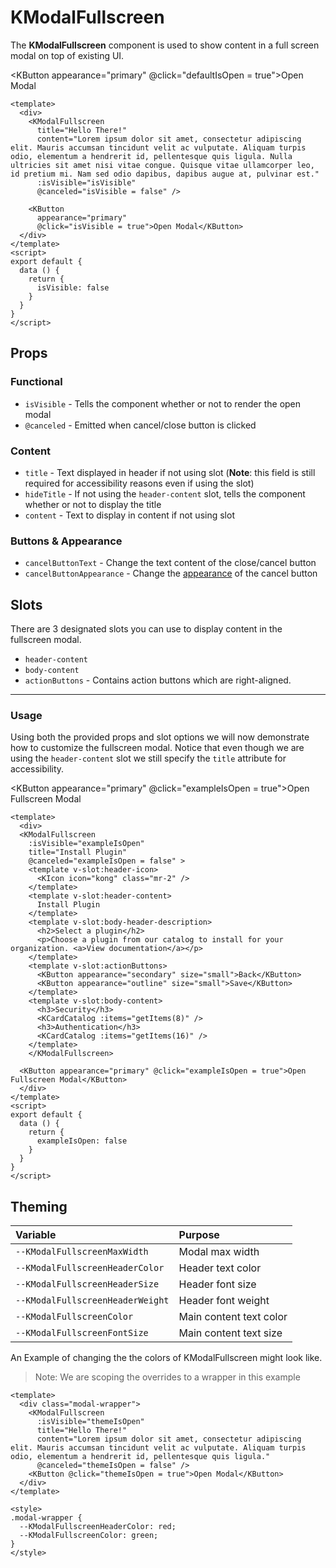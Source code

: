 # KModalFullscreen

The **KModalFullscreen** component is used to show content in a full screen modal on top of existing UI.

<KButton appearance="primary" @click="defaultIsOpen = true">Open Modal</KButton>

<template>
  <KModalFullscreen
    title="Hello There!"
    content="Lorem ipsum dolor sit amet, consectetur adipiscing elit. Mauris accumsan tincidunt velit ac vulputate. Aliquam turpis odio, elementum a hendrerit id, pellentesque quis ligula. Nulla ultricies sit amet nisi vitae congue. Quisque vitae ullamcorper leo, id pretium mi. Nam sed odio dapibus, dapibus augue at, pulvinar est."
    :isVisible="defaultIsOpen"
    @canceled="defaultIsOpen = false" />
</template>

```vue
<template>
  <div>
    <KModalFullscreen
      title="Hello There!"
      content="Lorem ipsum dolor sit amet, consectetur adipiscing elit. Mauris accumsan tincidunt velit ac vulputate. Aliquam turpis odio, elementum a hendrerit id, pellentesque quis ligula. Nulla ultricies sit amet nisi vitae congue. Quisque vitae ullamcorper leo, id pretium mi. Nam sed odio dapibus, dapibus augue at, pulvinar est."
      :isVisible="isVisible"
      @canceled="isVisible = false" />
    
    <KButton
      appearance="primary"
      @click="isVisible = true">Open Modal</KButton>
  </div>
</template>
<script>
export default {
  data () {
    return {
      isVisible: false
    }
  }
}
</script>
```

## Props

### Functional

- `isVisible` - Tells the component whether or not to render the open modal
- `@canceled` - Emitted when cancel/close button is clicked

### Content

- `title` - Text displayed in header if not using slot (**Note**: this field is still required for accessibility reasons even if using the slot)
- `hideTitle` - If not using the `header-content` slot, tells the component whether or not to display the title
- `content` - Text to display in content if not using slot

### Buttons & Appearance

- `cancelButtonText` - Change the text content of the close/cancel button
- `cancelButtonAppearance` - Change the [appearance](/components/button.html#props) of the cancel button

## Slots

There are 3 designated slots you can use to display content in the fullscreen modal.

- `header-content`
- `body-content`  
- `actionButtons` - Contains action buttons which are right-aligned.

---

### Usage

Using both the provided props and slot options we will now demonstrate how to customize the fullscreen modal.
Notice that even though we are using the `header-content` slot we still specify the `title` attribute for accessibility.

<KButton appearance="primary" @click="exampleIsOpen = true">Open Fullscreen Modal</KButton>

<template>
  <KModalFullscreen
    :isVisible="exampleIsOpen"
    title="Install Plugin"
    @canceled="exampleIsOpen = false" >
    <template v-slot:header-icon>
      <KIcon icon="kong" class="mr-2" />
    </template>
    <template v-slot:header-content>
      Install Plugin
    </template>
    <template v-slot:body-header-description>
      <h2>Select a plugin</h2>
      <p>Choose a plugin from our catalog to install for your organization. <a>View documentation</a></p>
    </template>
    <template v-slot:actionButtons>
      <KButton appearance="secondary" size="small">Back</KButton>
      <KButton appearance="outline" size="small">Save</KButton>
    </template>
    <template v-slot:body-content>
      <h3>Security</h3>
      <KCardCatalog :items="getItems(8)" />
      <h3>Authentication</h3>
      <KCardCatalog :items="getItems(16)" />
    </template>
    </KModalFullscreen>
</template>

```vue
<template>
  <div>
  <KModalFullscreen
    :isVisible="exampleIsOpen"
    title="Install Plugin"
    @canceled="exampleIsOpen = false" >
    <template v-slot:header-icon>
      <KIcon icon="kong" class="mr-2" />
    </template>
    <template v-slot:header-content>
      Install Plugin
    </template>
    <template v-slot:body-header-description>
      <h2>Select a plugin</h2>
      <p>Choose a plugin from our catalog to install for your organization. <a>View documentation</a></p>
    </template>
    <template v-slot:actionButtons>
      <KButton appearance="secondary" size="small">Back</KButton>
      <KButton appearance="outline" size="small">Save</KButton>
    </template>
    <template v-slot:body-content>
      <h3>Security</h3>
      <KCardCatalog :items="getItems(8)" />
      <h3>Authentication</h3>
      <KCardCatalog :items="getItems(16)" />
    </template>
    </KModalFullscreen>

  <KButton appearance="primary" @click="exampleIsOpen = true">Open Fullscreen Modal</KButton>
  </div>
</template>
<script>
export default {
  data () {
    return {
      exampleIsOpen: false
    }
  }
}
</script>
```

## Theming

| Variable | Purpose
|:-------- |:-------
| `--KModalFullscreenMaxWidth` | Modal max width
| `--KModalFullscreenHeaderColor` | Header text color
| `--KModalFullscreenHeaderSize` | Header font size
| `--KModalFullscreenHeaderWeight` | Header font weight
| `--KModalFullscreenColor`| Main content text color
| `--KModalFullscreenFontSize`| Main content text size

An Example of changing the the colors of KModalFullscreen might look like.  
> Note: We are scoping the overrides to a wrapper in this example

<template>
  <div class="modal-wrapper">
    <KModalFullscreen
      :isVisible="themeIsOpen"
      title="Hello There!"
      content="Lorem ipsum dolor sit amet, consectetur adipiscing elit. Mauris accumsan tincidunt velit ac vulputate. Aliquam turpis odio, elementum a hendrerit id, pellentesque quis ligula."
      @canceled="themeIsOpen = false" />
    <KButton @click="themeIsOpen = true">Open Modal</KButton>
  </div>
</template>

```vue
<template>
  <div class="modal-wrapper">
    <KModalFullscreen
      :isVisible="themeIsOpen"
      title="Hello There!"
      content="Lorem ipsum dolor sit amet, consectetur adipiscing elit. Mauris accumsan tincidunt velit ac vulputate. Aliquam turpis odio, elementum a hendrerit id, pellentesque quis ligula."
      @canceled="themeIsOpen = false" />
    <KButton @click="themeIsOpen = true">Open Modal</KButton>
  </div>
</template>

<style>
.modal-wrapper {
  --KModalFullscreenHeaderColor: red;
  --KModalFullscreenColor: green;
}
</style>
```

<script>
  function getItems(count) {
  let myItems = []
    for (let i = 0; i < count; i++) {
      myItems.push({
      title: "Item " + i,
      description: "The item's description for number " + i
      })
    }
  return myItems
}

export default {
  data () {
    return {
      defaultIsOpen: false,
      exampleIsOpen: false,
      themeIsOpen: false,
      getItems
    }
  },
  
}
</script>

<style scoped lang="scss">
.modal-wrapper {
  --KModalFullscreenHeaderColor: red;
  --KModalFullscreenColor: green;
}
</style>
